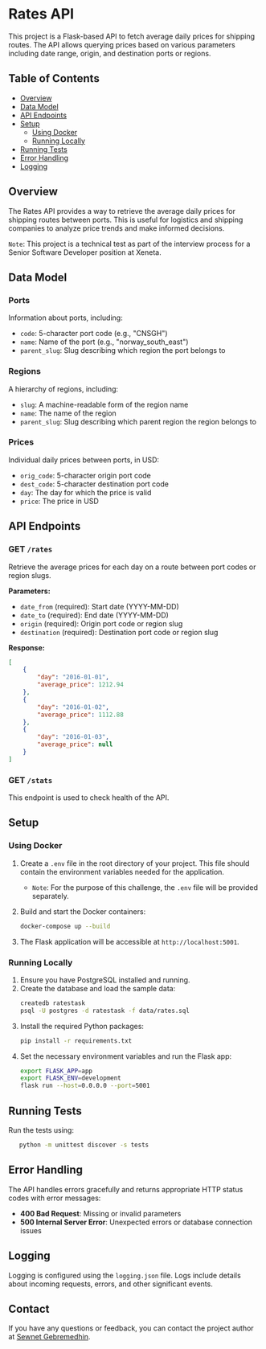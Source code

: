 # Rates API

This project is a Flask-based API to fetch average daily prices for shipping routes. The API allows querying prices based on various parameters including date range, origin, and destination ports or regions.

## Table of Contents
- [Overview](#overview)
- [Data Model](#data-model)
- [API Endpoints](#api-endpoints)
- [Setup](#setup)
  - [Using Docker](#using-docker)
  - [Running Locally](#running-locally)
- [Running Tests](#running-tests)
- [Error Handling](#error-handling)
- [Logging](#logging)

## Overview

The Rates API provides a way to retrieve the average daily prices for shipping routes between ports. This is useful for logistics and shipping companies to analyze price trends and make informed decisions.

`Note`: This project is a technical test as part of the interview process for a Senior Software Developer position at Xeneta.

## Data Model

### Ports

Information about ports, including:
- `code`: 5-character port code (e.g., "CNSGH")
- `name`: Name of the port (e.g., "norway_south_east")
- `parent_slug`: Slug describing which region the port belongs to

### Regions

A hierarchy of regions, including:
- `slug`: A machine-readable form of the region name
- `name`: The name of the region
- `parent_slug`: Slug describing which parent region the region belongs to

### Prices

Individual daily prices between ports, in USD:
- `orig_code`: 5-character origin port code
- `dest_code`: 5-character destination port code
- `day`: The day for which the price is valid
- `price`: The price in USD

## API Endpoints

### GET `/rates`

Retrieve the average prices for each day on a route between port codes or region slugs.

**Parameters:**
- `date_from` (required): Start date (YYYY-MM-DD)
- `date_to` (required): End date (YYYY-MM-DD)
- `origin` (required): Origin port code or region slug
- `destination` (required): Destination port code or region slug

**Response:**
```json
[
    {
        "day": "2016-01-01",
        "average_price": 1212.94
    },
    {
        "day": "2016-01-02",
        "average_price": 1112.88
    },
    {
        "day": "2016-01-03",
        "average_price": null
    }
]
```

### GET `/stats`
This endpoint is used to check health of the API.

## Setup

### Using Docker
1. Create a `.env` file in the root directory of your project. This file should contain the environment variables needed for the application.
   - `Note`: For the purpose of this challenge, the `.env` file will be provided separately.
2.  Build and start the Docker containers:
    ```bash
    docker-compose up --build
    ```

3. The Flask application will be accessible at `http://localhost:5001`.



### Running Locally

1. Ensure you have PostgreSQL installed and running.
2. Create the database and load the sample data:
    ```bash
    createdb ratestask
    psql -U postgres -d ratestask -f data/rates.sql
    ```
3. Install the required Python packages:
    ```bash
    pip install -r requirements.txt
    ```
4. Set the necessary environment variables and run the Flask app:
    ```bash
    export FLASK_APP=app
    export FLASK_ENV=development
    flask run --host=0.0.0.0 --port=5001
    ```

## Running Tests

Run the tests using:
   ```bash
      python -m unittest discover -s tests
   ```
## Error Handling

The API handles errors gracefully and returns appropriate HTTP status codes with error messages:

- **400 Bad Request**: Missing or invalid parameters
- **500 Internal Server Error**: Unexpected errors or database connection issues

## Logging

Logging is configured using the `logging.json` file. Logs include details about incoming requests, errors, and other significant events.

## Contact
If you have any questions or feedback, you can contact the project author at [Sewnet Gebremedhin](mailto:sewnet.gebremedhin@gmail.com).

